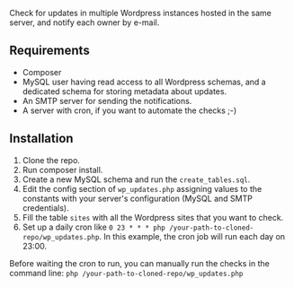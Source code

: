Check for updates in multiple Wordpress instances hosted in the same server, and notify each owner by e-mail.

Requirements
------------

 * Composer
 * MySQL user having read access to all Wordpress schemas, and a dedicated schema for storing metadata about updates.
 * An SMTP server for sending the notifications.
 * A server with cron, if you want to automate the checks ;-)

Installation
------------

 1. Clone the repo.
 2. Run composer install.
 3. Create a new MySQL schema and run the `create_tables.sql`.
 4. Edit the config section of `wp_updates.php` assigning values to the constants with your server's configuration (MySQL and SMTP credentials).
 5. Fill the table `sites` with all the Wordpress sites that you want to check.
 6. Set up a daily cron like `0 23 * * * php /your-path-to-cloned-repo/wp_updates.php`. In this example, the cron job will run each day on 23:00.

Before waiting the cron to run, you can manually run the checks in the command line: `php /your-path-to-cloned-repo/wp_updates.php`